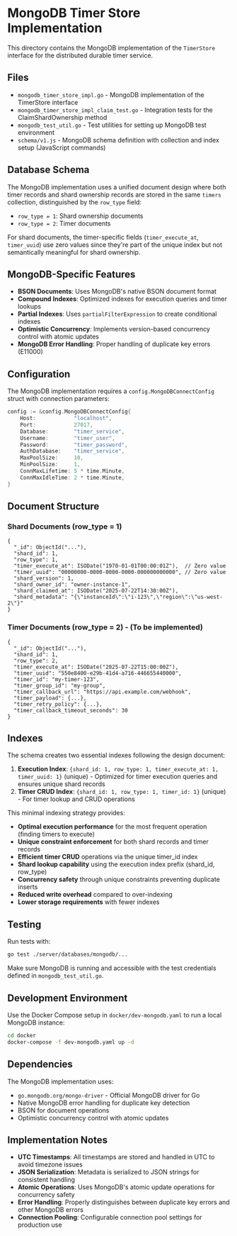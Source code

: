 # MongoDB Timer Store Implementation

This directory contains the MongoDB implementation of the `TimerStore` interface for the distributed durable timer service.

## Files

- `mongodb_timer_store_impl.go` - MongoDB implementation of the TimerStore interface
- `mongodb_timer_store_impl_claim_test.go` - Integration tests for the ClaimShardOwnership method
- `mongodb_test_util.go` - Test utilities for setting up MongoDB test environment
- `schema/v1.js` - MongoDB schema definition with collection and index setup (JavaScript commands)

## Database Schema

The MongoDB implementation uses a unified document design where both timer records and shard ownership records are stored in the same `timers` collection, distinguished by the `row_type` field:

- `row_type = 1`: Shard ownership documents
- `row_type = 2`: Timer documents

For shard documents, the timer-specific fields (`timer_execute_at`, `timer_uuid`) use zero values since they're part of the unique index but not semantically meaningful for shard ownership.

## MongoDB-Specific Features

- **BSON Documents**: Uses MongoDB's native BSON document format
- **Compound Indexes**: Optimized indexes for execution queries and timer lookups
- **Partial Indexes**: Uses `partialFilterExpression` to create conditional indexes
- **Optimistic Concurrency**: Implements version-based concurrency control with atomic updates
- **MongoDB Error Handling**: Proper handling of duplicate key errors (E11000)

## Configuration

The MongoDB implementation requires a `config.MongoDBConnectConfig` struct with connection parameters:

```go
config := &config.MongoDBConnectConfig{
    Host:            "localhost",
    Port:            27017,
    Database:        "timer_service",
    Username:        "timer_user",
    Password:        "timer_password",
    AuthDatabase:    "timer_service",
    MaxPoolSize:     10,
    MinPoolSize:     1,
    ConnMaxLifetime: 5 * time.Minute,
    ConnMaxIdleTime: 2 * time.Minute,
}
```

## Document Structure

### Shard Documents (row_type = 1)
```bson
{
  "_id": ObjectId("..."),
  "shard_id": 1,
  "row_type": 1,
  "timer_execute_at": ISODate("1970-01-01T00:00:01Z"),  // Zero value
  "timer_uuid": "00000000-0000-0000-0000-000000000000", // Zero value
  "shard_version": 1,
  "shard_owner_id": "owner-instance-1",
  "shard_claimed_at": ISODate("2025-07-22T14:30:00Z"),
  "shard_metadata": "{\"instanceId\":\"i-123\",\"region\":\"us-west-2\"}"
}
```

### Timer Documents (row_type = 2) - (To be implemented)
```bson
{
  "_id": ObjectId("..."),
  "shard_id": 1,
  "row_type": 2,
  "timer_execute_at": ISODate("2025-07-22T15:00:00Z"),
  "timer_uuid": "550e8400-e29b-41d4-a716-446655440000",
  "timer_id": "my-timer-123",
  "timer_group_id": "my-group",
  "timer_callback_url": "https://api.example.com/webhook",
  "timer_payload": {...},
  "timer_retry_policy": {...},
  "timer_callback_timeout_seconds": 30
}
```

## Indexes

The schema creates two essential indexes following the design document:

1. **Execution Index**: `{shard_id: 1, row_type: 1, timer_execute_at: 1, timer_uuid: 1}` (unique) - Optimized for timer execution queries and ensures unique shard records
2. **Timer CRUD Index**: `{shard_id: 1, row_type: 1, timer_id: 1}` (unique) - For timer lookup and CRUD operations

This minimal indexing strategy provides:
- **Optimal execution performance** for the most frequent operation (finding timers to execute)
- **Unique constraint enforcement** for both shard records and timer records
- **Efficient timer CRUD** operations via the unique timer_id index  
- **Shard lookup capability** using the execution index prefix (shard_id, row_type)
- **Concurrency safety** through unique constraints preventing duplicate inserts
- **Reduced write overhead** compared to over-indexing
- **Lower storage requirements** with fewer indexes

## Testing

Run tests with:
```bash
go test ./server/databases/mongodb/...
```

Make sure MongoDB is running and accessible with the test credentials defined in `mongodb_test_util.go`.

## Development Environment

Use the Docker Compose setup in `docker/dev-mongodb.yaml` to run a local MongoDB instance:

```bash
cd docker
docker-compose -f dev-mongodb.yaml up -d
```

## Dependencies

The MongoDB implementation uses:
- `go.mongodb.org/mongo-driver` - Official MongoDB driver for Go
- Native MongoDB error handling for duplicate key detection
- BSON for document operations
- Optimistic concurrency control with atomic updates

## Implementation Notes

- **UTC Timestamps**: All timestamps are stored and handled in UTC to avoid timezone issues
- **JSON Serialization**: Metadata is serialized to JSON strings for consistent handling
- **Atomic Operations**: Uses MongoDB's atomic update operations for concurrency safety
- **Error Handling**: Properly distinguishes between duplicate key errors and other MongoDB errors
- **Connection Pooling**: Configurable connection pool settings for production use 
